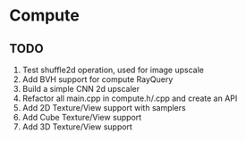 # Compute

## TODO
1. Test shuffle2d operation, used for image upscale
2. Add BVH support for compute RayQuery
3. Build a simple CNN 2d upscaler
4. Refactor all main.cpp in compute.h/.cpp and create an API
5. Add 2D Texture/View support with samplers
6. Add Cube Texture/View support
7. Add 3D Texture/View support
